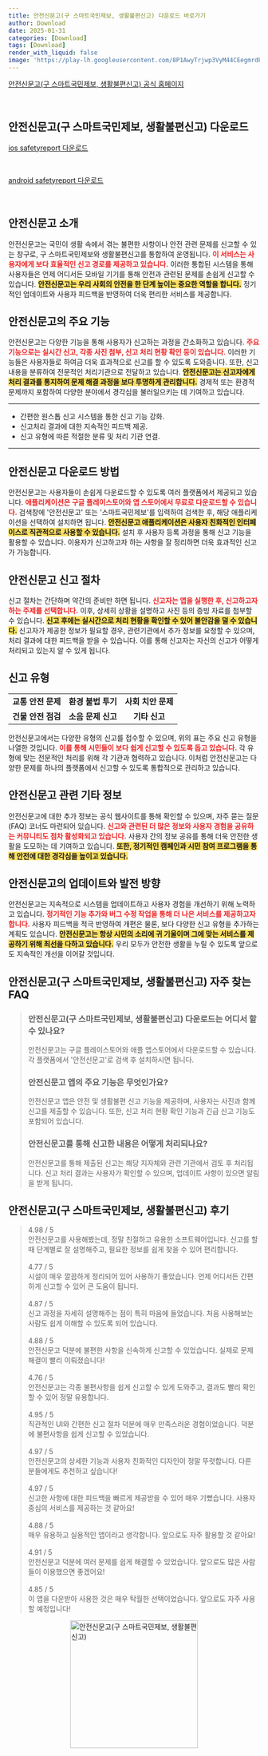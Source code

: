 ```yaml
---
title: 안전신문고(구 스마트국민제보, 생활불편신고) 다운로드 바로가기
author: Download
date: 2025-01-31
categories: [Download]
tags: [Download]
render_with_liquid: false
image: 'https://play-lh.googleusercontent.com/8P1AwyTrjwp3VyM44CEegmrdP4VGtjHMIqjhawnYA6OOaVjiaOWKqdc1utlZ-YqAAD0=s256-rw'
---
```

<p><a class='click-button' title='안전신문고(구 스마트국민제보, 생활불편신고)' href='https://www.safetyreport.go.kr/' rel='nofollow'>안전신문고(구 스마트국민제보, 생활불편신고) 공식 홈페이지</a></p><br>
<h2 id='안전신문고(구 스마트국민제보, 생활불편신고)_다운로드'>안전신문고(구 스마트국민제보, 생활불편신고) 다운로드</h2>
<p><a class="click-button ios" title="safetyreport 다운로드" href="https://apps.apple.com/kr/app/%EC%95%88%EC%A0%84%EC%8B%A0%EB%AC%B8%EA%B3%A0-%EA%B5%AC-%EC%8A%A4%EB%A7%88%ED%8A%B8%EA%B5%AD%EB%AF%BC%EC%A0%9C%EB%B3%B4-%EC%83%9D%ED%99%9C%EB%B6%88%ED%8E%B8%EC%8B%A0%EA%B3%A0/id963555704" rel="nofollow">ios safetyreport 다운로드</a></p><br>
<p><a class="click-button android" title="safetyreport 다운로드" href="https://play.google.comhttps://play.google.com/store/apps/details?id=kr.go.safepeople" rel="nofollow">android safetyreport 다운로드</a></p><br>


<h2 id='안전신문고_소개'>안전신문고 소개</h2>

<p>안전신문고는 국민이 생활 속에서 겪는 불편한 사항이나 안전 관련 문제를 신고할 수 있는 창구로, 구 스마트국민제보와 생활불편신고를 통합하여 운영됩니다. <b><span style="color: #ee2323;">이 서비스는 사용자에게 보다 효율적인 신고 경로를 제공하고 있습니다.</span></b> 이러한 통합된 시스템을 통해 사용자들은 언제 어디서든 모바일 기기를 통해 안전과 관련된 문제를 손쉽게 신고할 수 있습니다. <b><span style="background-color: #ffe066;">안전신문고는 우리 사회의 안전을 한 단계 높이는 중요한 역할을 합니다.</span></b> 정기적인 업데이트와 사용자 피드백을 반영하여 더욱 편리한 서비스를 제공합니다.</p>

<h2 id='안전신문고_기능'>안전신문고의 주요 기능</h2>

<p>안전신문고는 다양한 기능을 통해 사용자가 신고하는 과정을 간소화하고 있습니다. <b><span style="color: #ee2323;">주요 기능으로는 실시간 신고, 각종 사진 첨부, 신고 처리 현황 확인 등이 있습니다.</span></b> 이러한 기능들은 사용자들로 하여금 더욱 효과적으로 신고를 할 수 있도록 도와줍니다. 또한, 신고 내용을 분류하여 전문적인 처리기관으로 전달하고 있습니다. <b><span style="background-color: #ffe066;">안전신문고는 신고자에게 처리 결과를 통지하여 문제 해결 과정을 보다 투명하게 관리합니다.</span></b> 경제적 또는 환경적 문제까지 포함하여 다양한 분야에서 경각심을 불러일으키는 데 기여하고 있습니다.</p>

<hr />

<ul>
    <li>간편한 원스톱 신고 시스템을 통한 신고 기능 강화.</li>
    <li>신고처리 결과에 대한 지속적인 피드백 제공.</li>
    <li>신고 유형에 따른 적절한 분류 및 처리 기관 연결.</li>
</ul>

<hr />

<h2 id='안전신문고_다운로드'>안전신문고 다운로드 방법</h2>

<p>안전신문고는 사용자들이 손쉽게 다운로드할 수 있도록 여러 플랫폼에서 제공되고 있습니다. <b><span style="color: #ee2323;">애플리케이션은 구글 플레이스토어와 앱 스토어에서 무료로 다운로드할 수 있습니다.</span></b> 검색창에 '안전신문고' 또는 '스마트국민제보'를 입력하여 검색한 후, 해당 애플리케이션을 선택하여 설치하면 됩니다. <b><span style="background-color: #ffe066;">안전신문고 애플리케이션은 사용자 친화적인 인터페이스로 직관적으로 사용할 수 있습니다.</span></b> 설치 후 사용자 등록 과정을 통해 신고 기능을 활용할 수 있습니다. 이용자가 신고하고자 하는 사항을 잘 정리하면 더욱 효과적인 신고가 가능합니다.</p>

<h2 id='안전신문고_신고절차'>안전신문고 신고 절차</h2>

<p>신고 절차는 간단하며 약간의 준비만 하면 됩니다. <b><span style="color: #ee2323;">신고자는 앱을 실행한 후, 신고하고자 하는 주제를 선택합니다.</span></b> 이후, 상세히 상황을 설명하고 사진 등의 증빙 자료를 첨부할 수 있습니다. <b><span style="background-color: #ffe066;">신고 후에는 실시간으로 처리 현황을 확인할 수 있어 불안감을 덜 수 있습니다.</span></b> 신고자가 제공한 정보가 필요할 경우, 관련기관에서 추가 정보를 요청할 수 있으며, 처리 결과에 대한 피드백을 받을 수 있습니다. 이를 통해 신고자는 자신의 신고가 어떻게 처리되고 있는지 알 수 있게 됩니다.</p>

<h2 id='신고_유형'>신고 유형</h2>

<table>
    <tr>
        <td style="text-align: center; height: 17px;"><b>교통 안전 문제</b></td>
        <td style="text-align: center; height: 17px;"><b>환경 불법 투기</b></td>
        <td style="text-align: center; height: 17px;"><b>사회 치안 문제</b></td>
    </tr>
    <tr>
        <td style="text-align: center; height: 17px;"><b>건물 안전 점검</b></td>
        <td style="text-align: center; height: 17px;"><b>소음 문제 신고</b></td>
        <td style="text-align: center; height: 17px;"><b>기타 신고</b></td>
    </tr>
</table>

<p>안전신문고에서는 다양한 유형의 신고를 접수할 수 있으며, 위의 표는 주요 신고 유형을 나열한 것입니다. <b><span style="color: #ee2323;">이를 통해 시민들이 보다 쉽게 신고할 수 있도록 돕고 있습니다.</span></b> 각 유형에 맞는 전문적인 처리를 위해 각 기관과 협력하고 있습니다. 이처럼 안전신문고는 다양한 문제를 하나의 플랫폼에서 신고할 수 있도록 통합적으로 관리하고 있습니다.</p>

<h2 id='안전신문고_기타_정보'>안전신문고 관련 기타 정보</h2>

<p>안전신문고에 대한 추가 정보는 공식 웹사이트를 통해 확인할 수 있으며, 자주 묻는 질문(FAQ) 코너도 마련되어 있습니다. <b><span style="color: #ee2323;">신고와 관련된 더 많은 정보와 사용자 경험을 공유하는 커뮤니티도 점차 활성화되고 있습니다.</span></b> 사용자 간의 정보 공유를 통해 더욱 안전한 생활을 도모하는 데 기여하고 있습니다. <b><span style="background-color: #ffe066;">또한, 정기적인 캠페인과 시민 참여 프로그램을 통해 안전에 대한 경각심을 높이고 있습니다.</span></b></p>

<h2 id='안전신문고_업데이트'>안전신문고의 업데이트와 발전 방향</h2>

<p>안전신문고는 지속적으로 시스템을 업데이트하고 사용자 경험을 개선하기 위해 노력하고 있습니다. <b><span style="color: #ee2323;">정기적인 기능 추가와 버그 수정 작업을 통해 더 나은 서비스를 제공하고자 합니다.</span></b> 사용자 피드백을 적극 반영하여 개편은 물론, 보다 다양한 신고 유형을 추가하는 계획도 있습니다. <b><span style="background-color: #ffe066;">안전신문고는 항상 시민의 소리에 귀 기울이며 그에 맞는 서비스를 제공하기 위해 최선을 다하고 있습니다.</span></b> 우리 모두가 안전한 생활을 누릴 수 있도록 앞으로도 지속적인 개선을 이어갈 것입니다.</p>


<h2 id='안전신문고(구 스마트국민제보, 생활불편신고)_자주_찾는_FAQ'>안전신문고(구 스마트국민제보, 생활불편신고) 자주 찾는 FAQ</h2>
<div itemscope="" itemtype="https://schema.org/FAQPage"> 
<blockquote> 
<div itemscope="" itemprop="mainEntity" itemtype="https://schema.org/Question"> 
<h3 itemprop="name">안전신문고(구 스마트국민제보, 생활불편신고) 다운로드는 어디서 할 수 있나요?</h3> 
<div itemscope="" itemprop="acceptedAnswer" itemtype="https://schema.org/Answer"> 
<span itemprop="text"> 
<p>안전신문고는 구글 플레이스토어와 애플 앱스토어에서 다운로드할 수 있습니다. 각 플랫폼에서 '안전신문고'로 검색 후 설치하시면 됩니다.</p> 
</span> 
</div> 
</div> 

<div itemscope="" itemprop="mainEntity" itemtype="https://schema.org/Question"> 
<h3 itemprop="name">안전신문고 앱의 주요 기능은 무엇인가요?</h3> 
<div itemscope="" itemprop="acceptedAnswer" itemtype="https://schema.org/Answer"> 
<span itemprop="text"> 
<p>안전신문고 앱은 안전 및 생활불편 신고 기능을 제공하며, 사용자는 사진과 함께 신고를 제출할 수 있습니다. 또한, 신고 처리 현황 확인 기능과 긴급 신고 기능도 포함되어 있습니다.</p> 
</span> 
</div> 
</div> 

<div itemscope="" itemprop="mainEntity" itemtype="https://schema.org/Question"> 
<h3 itemprop="name">안전신문고를 통해 신고한 내용은 어떻게 처리되나요?</h3> 
<div itemscope="" itemprop="acceptedAnswer" itemtype="https://schema.org/Answer"> 
<span itemprop="text"> 
<p>안전신문고를 통해 제출된 신고는 해당 지자체와 관련 기관에서 검토 후 처리됩니다. 신고 처리 결과는 사용자가 확인할 수 있으며, 업데이트 사항이 있으면 알림을 받게 됩니다.</p> 
</span> 
</div> 
</div> 

</blockquote> 
</div>
<h2 id='안전신문고(구 스마트국민제보, 생활불편신고)_후기'>안전신문고(구 스마트국민제보, 생활불편신고) 후기</h2>
<div itemscope itemtype="https://schema.org/Product">
  <blockquote>
  <div itemprop="review" itemscope itemtype="https://schema.org/Review">
      <div itemprop="reviewRating" itemscope itemtype="https://schema.org/Rating"> <span itemprop="ratingValue">4.98</span> / <span itemprop="bestRating">5</span> </div>
      <span itemprop="reviewBody">안전신문고를 사용해봤는데, 정말 친절하고 유용한 소프트웨어입니다. 신고를 할 때 단계별로 잘 설명해주고, 필요한 정보를 쉽게 찾을 수 있어 편리합니다.</span>
  </div>
  <br>
  <div itemprop="review" itemscope itemtype="https://schema.org/Review">
      <div itemprop="reviewRating" itemscope itemtype="https://schema.org/Rating"> <span itemprop="ratingValue">4.77</span> / <span itemprop="bestRating">5</span> </div>
      <span itemprop="reviewBody">시설이 매우 깔끔하게 정리되어 있어 사용하기 좋았습니다. 언제 어디서든 간편하게 신고할 수 있어 큰 도움이 됩니다.</span>
  </div>
  <br>
  <div itemprop="review" itemscope itemtype="https://schema.org/Review">
      <div itemprop="reviewRating" itemscope itemtype="https://schema.org/Rating"> <span itemprop="ratingValue">4.87</span> / <span itemprop="bestRating">5</span> </div>
      <span itemprop="reviewBody">신고 과정을 자세히 설명해주는 점이 특히 마음에 들었습니다. 처음 사용해보는 사람도 쉽게 이해할 수 있도록 되어 있습니다.</span>
  </div>
  <br>
  <div itemprop="review" itemscope itemtype="https://schema.org/Review">
      <div itemprop="reviewRating" itemscope itemtype="schema.org/Rating"> <span itemprop="ratingValue">4.88</span> / <span itemprop="bestRating">5</span> </div>
      <span itemprop="reviewBody">안전신문고 덕분에 불편한 사항을 신속하게 신고할 수 있었습니다. 실제로 문제 해결이 빨리 이뤄졌습니다!</span>
  </div>
  <br>
  <div itemprop="review" itemscope itemtype="https://schema.org/Review">
      <div itemprop="reviewRating" itemscope itemtype="schema.org/Rating"> <span itemprop="ratingValue">4.76</span> / <span itemprop="bestRating">5</span> </div>
      <span itemprop="reviewBody">안전신문고는 각종 불편사항을 쉽게 신고할 수 있게 도와주고, 결과도 빨리 확인할 수 있어 정말 유용합니다.</span>
  </div>
  <br>
  <div itemprop="review" itemscope itemtype="https://schema.org/Review">
      <div itemprop="reviewRating" itemscope itemtype="https://schema.org/Rating"> <span itemprop="ratingValue">4.95</span> / <span itemprop="bestRating">5</span> </div>
      <span itemprop="reviewBody">직관적인 UI와 간편한 신고 절차 덕분에 매우 만족스러운 경험이었습니다. 덕분에 불편사항을 쉽게 신고할 수 있었습니다.</span>
  </div>
  <br>
  <div itemprop="review" itemscope itemtype="https://schema.org/Review">
      <div itemprop="reviewRating" itemscope itemtype="schema.org/Rating"> <span itemprop="ratingValue">4.97</span> / <span itemprop="bestRating">5</span> </div>
      <span itemprop="reviewBody">안전신문고의 상세한 기능과 사용자 친화적인 디자인이 정말 뚜렷합니다. 다른 분들에게도 추천하고 싶습니다!</span>
  </div>
  <br>
  <div itemprop="review" itemscope itemtype="https://schema.org/Review">
      <div itemprop="reviewRating" itemscope itemtype="https://schema.org/Rating"> <span itemprop="ratingValue">4.97</span> / <span itemprop="bestRating">5</span> </div>
      <span itemprop="reviewBody">신고한 사항에 대한 피드백을 빠르게 제공받을 수 있어 매우 기뻤습니다. 사용자 중심의 서비스를 제공하는 것 같아요!</span>
  </div>
  <br>
  <div itemprop="review" itemscope itemtype="https://schema.org/Review">
      <div itemprop="reviewRating" itemscope itemtype="schema.org/Rating"> <span itemprop="ratingValue">4.88</span> / <span itemprop="bestRating">5</span> </div>
      <span itemprop="reviewBody">매우 유용하고 실용적인 앱이라고 생각합니다. 앞으로도 자주 활용할 것 같아요!</span>
  </div>
  <br>
  <div itemprop="review" itemscope itemtype="https://schema.org/Review">
      <div itemprop="reviewRating" itemscope itemtype="schema.org/Rating"> <span itemprop="ratingValue">4.91</span> / <span itemprop="bestRating">5</span> </div>
      <span itemprop="reviewBody">안전신문고 덕분에 여러 문제를 쉽게 해결할 수 있었습니다. 앞으로도 많은 사람들이 이용했으면 좋겠어요!</span>
  </div>
  <br>
  <div itemprop="review" itemscope itemtype="https://schema.org/Review">
      <div itemprop="reviewRating" itemscope itemtype="schema.org/Rating"> <span itemprop="ratingValue">4.85</span> / <span itemprop="bestRating">5</span> </div>
      <span itemprop="reviewBody">이 앱을 다운받아 사용한 것은 매우 탁월한 선택이었습니다. 앞으로도 자주 사용할 예정입니다!</span>
  </div>
  </blockquote>
</div>
<figure class="image" style="display: flex; justify-content: center; align-items: center; margin: 0;"><img src="https://play-lh.googleusercontent.com/8P1AwyTrjwp3VyM44CEegmrdP4VGtjHMIqjhawnYA6OOaVjiaOWKqdc1utlZ-YqAAD0=s256-rw" alt="안전신문고(구 스마트국민제보, 생활불편신고)" width="256" height="256" style="max-width: 100%; height: auto;"></figure>